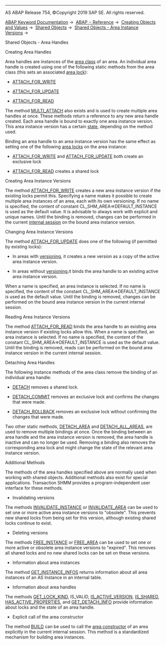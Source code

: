   

* * *

AS ABAP Release 754, ©Copyright 2019 SAP SE. All rights reserved.

[ABAP Keyword Documentation](https://help.sap.com/doc/abapdocu_754_index_htm/7.54/en-US/abenabap.htm) →  [ABAP − Reference](https://help.sap.com/doc/abapdocu_754_index_htm/7.54/en-US/abenabap_reference.htm) →  [Creating Objects and Values](https://help.sap.com/doc/abapdocu_754_index_htm/7.54/en-US/abencreate_objects.htm) →  [Shared Objects](https://help.sap.com/doc/abapdocu_754_index_htm/7.54/en-US/abenabap_shared_objects.htm) →  [Shared Objects - Area Instance Versions](https://help.sap.com/doc/abapdocu_754_index_htm/7.54/en-US/abenshm_area_instance_access.htm) → 

Shared Objects - Area Handles

Creating Area Handles

Area handles are instances of the [area class](https://help.sap.com/doc/abapdocu_754_index_htm/7.54/en-US/abenarea_class_glosry.htm "Glossary Entry") of an area. An individual area handle is created using one of the following static methods from the area class (this sets an associated [area lock](https://help.sap.com/doc/abapdocu_754_index_htm/7.54/en-US/abenshm_area_instance_locks.htm)):

-   [ATTACH\_FOR\_WRITE](https://help.sap.com/doc/abapdocu_754_index_htm/7.54/en-US/abenshm_area_class.htm)

-   [ATTACH\_FOR\_UPDATE](https://help.sap.com/doc/abapdocu_754_index_htm/7.54/en-US/abenshm_area_class.htm)

-   [ATTACH\_FOR\_READ](https://help.sap.com/doc/abapdocu_754_index_htm/7.54/en-US/abenshm_area_class.htm)

The method [MULTI\_ATTACH](https://help.sap.com/doc/abapdocu_754_index_htm/7.54/en-US/abenshm_cl_shm_area.htm) also exists and is used to create multiple area handles at once. These methods return a reference to any new area handle created. Each area handle is bound to exactly one area instance version. This area instance version has a certain [state](https://help.sap.com/doc/abapdocu_754_index_htm/7.54/en-US/abenshm_area_instance_state.htm), depending on the method used.

Binding an area handle to an area instance version has the same effect as setting one of the following [area locks](https://help.sap.com/doc/abapdocu_754_index_htm/7.54/en-US/abenshm_area_instance_locks.htm) on the area instance:

-   [ATTACH\_FOR\_WRITE](https://help.sap.com/doc/abapdocu_754_index_htm/7.54/en-US/abenshm_area_class.htm) and [ATTACH\_FOR\_UPDATE](https://help.sap.com/doc/abapdocu_754_index_htm/7.54/en-US/abenshm_area_class.htm) both create an exclusive lock

-   [ATTACH\_FOR\_READ](https://help.sap.com/doc/abapdocu_754_index_htm/7.54/en-US/abenshm_area_class.htm) creates a shared lock

Creating Area Instance Versions

The method [ATTACH\_FOR\_WRITE](https://help.sap.com/doc/abapdocu_754_index_htm/7.54/en-US/abenshm_area_class.htm) creates a new area instance version if the existing locks permit this. Specifying a name makes it possible to create multiple area instances of an area, each with its own versioning. If no name is specified, the content of constant CL\_SHM\_AREA=>DEFAULT\_INSTANCE is used as the default value. It is advisable to always work with explicit and unique names. Until the binding is removed, changes can be performed in the current [internal session](https://help.sap.com/doc/abapdocu_754_index_htm/7.54/en-US/abeninternal_session_glosry.htm "Glossary Entry") on the bound area instance version.

Changing Area Instance Versions

The method [ATTACH\_FOR\_UPDATE](https://help.sap.com/doc/abapdocu_754_index_htm/7.54/en-US/abenshm_area_class.htm) does one of the following (if permitted by existing locks):

-   In areas with [versioning](https://help.sap.com/doc/abapdocu_754_index_htm/7.54/en-US/abenshm_area_fixed_properties.htm), it creates a new version as a copy of the active area instance version.

-   In areas without [versioning](https://help.sap.com/doc/abapdocu_754_index_htm/7.54/en-US/abenshm_area_fixed_properties.htm),it binds the area handle to an existing active area instance version.

When a name is specified, an area instance is selected. If no name is specified, the content of the constant CL\_SHM\_AREA=>DEFAULT\_INSTANCE is used as the default value. Until the binding is removed, changes can be performed on the bound area instance version in the current internal session.

Reading Area Instance Versions

The method [ATTACH\_FOR\_READ](https://help.sap.com/doc/abapdocu_754_index_htm/7.54/en-US/abenshm_area_class.htm) binds the area handle to an existing area instance version if existing locks allow this. When a name is specified, an area instance is selected. If no name is specified, the content of the constant CL\_SHM\_AREA=>DEFAULT\_INSTANCE is used as the default value. Until the binding is removed, reads can be performed on the bound area instance version in the current internal session.

Detaching Area Handles

The following instance methods of the area class remove the binding of an individual area handle:

-   [DETACH](https://help.sap.com/doc/abapdocu_754_index_htm/7.54/en-US/abenshm_cl_shm_area.htm) removes a shared lock.

-   [DETACH\_COMMIT](https://help.sap.com/doc/abapdocu_754_index_htm/7.54/en-US/abenshm_cl_shm_area.htm) removes an exclusive lock and confirms the changes that were made.

-   [DETACH\_ROLLBACK](https://help.sap.com/doc/abapdocu_754_index_htm/7.54/en-US/abenshm_cl_shm_area.htm) removes an exclusive lock without confirming the changes that were made.

Two other static methods, [DETACH\_AREA](https://help.sap.com/doc/abapdocu_754_index_htm/7.54/en-US/abenshm_area_class.htm) and [DETACH\_ALL\_AREAS](https://help.sap.com/doc/abapdocu_754_index_htm/7.54/en-US/abenshm_cl_shm_area.htm), are used to remove multiple bindings at once. Once the binding between an area handle and the area instance version is removed, the area handle is inactive and can no longer be used. Removing a binding also removes the corresponding area lock and might change the state of the relevant area instance version.

Additional Methods

The methods of the area handles specified above are normally used when working with shared objects. Additional methods also exist for special applications. Transaction SHMM provides a program-independent user interface for these methods.

-   Invalidating versions

The methods [INVALIDATE\_INSTANCE](https://help.sap.com/doc/abapdocu_754_index_htm/7.54/en-US/abenshm_area_class.htm) or [INVALIDATE\_AREA](https://help.sap.com/doc/abapdocu_754_index_htm/7.54/en-US/abenshm_area_class.htm) can be used to set one or more active area instance versions to "obsolete". This prevents new shared locks from being set for this version, although existing shared locks continue to exist.

-   Deleting versions

The methods [FREE\_INSTANCE](https://help.sap.com/doc/abapdocu_754_index_htm/7.54/en-US/abenshm_area_class.htm) or [FREE\_AREA](https://help.sap.com/doc/abapdocu_754_index_htm/7.54/en-US/abenshm_area_class.htm) can be used to set one or more active or obsolete area instance versions to "expired". This removes all shared locks and no new shared locks can be set on these versions.

-   Information about area instances

The method [GET\_INSTANCE\_INFOS](https://help.sap.com/doc/abapdocu_754_index_htm/7.54/en-US/abenshm_area_class.htm) returns information about all area instances of an AS Instance in an internal table.

-   Information about area handles

The methods [GET\_LOCK\_KIND](https://help.sap.com/doc/abapdocu_754_index_htm/7.54/en-US/abenshm_cl_shm_area.htm), IS\_VALID, [IS\_ACTIVE\_VERSION](https://help.sap.com/doc/abapdocu_754_index_htm/7.54/en-US/abenshm_cl_abap_memory_area.htm), [IS\_SHARED](https://help.sap.com/doc/abapdocu_754_index_htm/7.54/en-US/abenshm_cl_abap_memory_area.htm), [HAS\_ACTIVE\_PROPERTIES](https://help.sap.com/doc/abapdocu_754_index_htm/7.54/en-US/abenshm_cl_abap_memory_area.htm), and [GET\_DETACH\_INFO](https://help.sap.com/doc/abapdocu_754_index_htm/7.54/en-US/abenshm_cl_abap_memory_area.htm) provide information about locks and the state of an area handle.

-   Explicit call of the area constructor

The method [BUILD](https://help.sap.com/doc/abapdocu_754_index_htm/7.54/en-US/abenshm_area_class.htm) can be used to call the [area constructor](https://help.sap.com/doc/abapdocu_754_index_htm/7.54/en-US/abenshm_area_constructor_class.htm) of an area explicitly in the current internal session. This method is a standardized mechanism for building area instances.